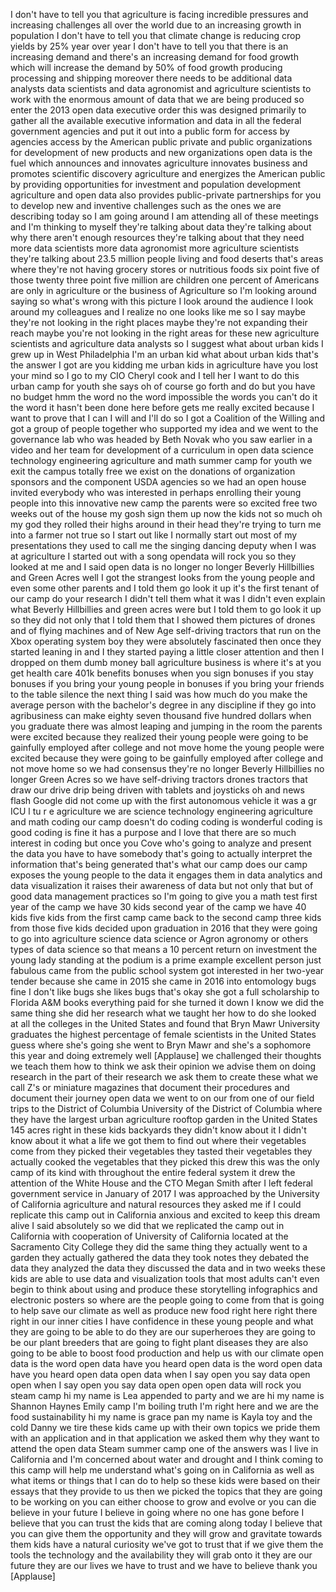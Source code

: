 
I don&#39;t have to tell you that
agriculture is facing incredible
pressures and increasing challenges all
over the world due to an increasing
growth in population I don&#39;t have to
tell you that climate change is reducing
crop yields by 25% year over year I
don&#39;t have to tell you that there is an
increasing demand and there&#39;s an
increasing demand for food growth which
will increase the demand by 50% of food
growth producing processing and shipping
moreover there needs to be additional
data analysts data scientists and data
agronomist and agriculture scientists to
work with the enormous amount of data
that we are being produced so enter the
2013 open data executive order this was
designed primarily to gather all the
available executive information and data
in all the federal government agencies
and put it out into a public form for
access by agencies access by the
American public private and public
organizations for development of new
products and new organizations open data
is the fuel which announces and
innovates agriculture innovates business
and promotes scientific discovery
agriculture and energizes the American
public by providing opportunities for
investment and population development
agriculture and open data also provides
public-private partnerships for you to
develop new and inventive challenges
such as the ones we are describing today
so I am going around I am attending all
of these meetings and I&#39;m thinking to
myself they&#39;re talking about data
they&#39;re talking about why there aren&#39;t
enough resources they&#39;re talking about
that they need more data scientists more
data agronomist more agriculture
scientists they&#39;re talking about 23.5
million people living
and food deserts that&#39;s areas where
they&#39;re not having grocery stores or
nutritious foods six point five of those
twenty three point five million are
children one percent of Americans are
only in agriculture or the business of
Agriculture so I&#39;m looking around saying
so what&#39;s wrong with this picture
I look around the audience I look around
my colleagues and I realize no one looks
like me
so I say maybe they&#39;re not looking in
the right places maybe they&#39;re not
expanding their reach maybe you&#39;re not
looking in the right areas for these new
agriculture scientists and agriculture
data analysts so I suggest what about
urban kids I grew up in West
Philadelphia I&#39;m an urban kid
what about urban kids that&#39;s the answer
I got are you kidding me urban kids in
agriculture have you lost your mind so I
go to my CIO Cheryl cook and I tell her
I want to do this
urban camp for youth she says oh of
course go forth and do but you have no
budget hmm the word no the word
impossible the words you can&#39;t do it the
word it hasn&#39;t been done here before
gets me really excited because I want to
prove that I can I will
and I&#39;ll do so I got a Coalition of the
Willing and got a group of people
together who supported my idea and we
went to the governance lab who was
headed by Beth Novak who you saw earlier
in a video and her team for development
of a curriculum in open data science
technology engineering agriculture and
math summer camp for youth we exit the
campus totally free we exist on the
donations of organization
sponsors and the component USDA agencies
so we had an open house invited
everybody who was interested in perhaps
enrolling their young people into this
innovative new camp the parents were so
excited free two weeks out of the house
my gosh sign them up now the kids not so
much oh my god they rolled their highs
around in their head they&#39;re trying to
turn me into a farmer not true so I
start out like I normally start out most
of my presentations they used to call me
the singing dancing deputy when I was at
agriculture I started out with a song
opendata will rock you so they looked at
me and I said open data is no longer no
longer Beverly Hillbillies and Green
Acres well I got the strangest looks
from the young people and even some
other parents and I told them go look it
up it&#39;s the first tenant of our camp
do your research I didn&#39;t tell them what
it was I didn&#39;t even explain what
Beverly Hillbillies and green acres were
but I told them to go look it up so they
did not only that I told them that I
showed them pictures of drones and of
flying machines and of New Age
self-driving tractors that run on the
Xbox operating system boy they were
absolutely fascinated then once they
started leaning in and I they started
paying a little closer attention and
then I dropped on them dumb money ball
agriculture business is where it&#39;s at
you get health care 401k benefits
bonuses when you sign bonuses if you
stay bonuses if you bring your young
people in bonuses if you bring your
friends to the table silence the next
thing I said was how much do you make
the average person with the bachelor&#39;s
degree in any discipline if they go into
agribusiness can make eighty seven
thousand five hundred dollars when you
graduate there was almost leaping and
jumping in the room the parents were
excited because they realized their
young people were going to be gainfully
employed after college and not move home
the young people were excited because
they were going to be gainfully employed
after college and not move home so we
had consensus they&#39;re no longer Beverly
Hillbillies no longer Green Acres so we
have self-driving tractors drones
tractors that draw our drive drip being
driven with tablets and joysticks oh and
news flash Google did not come up with
the first autonomous vehicle it was a gr
ICU l tu r e agriculture we are science
technology engineering agriculture and
math coding our camp doesn&#39;t do coding
coding is wonderful coding is good
coding is fine it has a purpose and I
love that there are so much interest in
coding but once you Cove
who&#39;s going to analyze and present the
data you have to have somebody that&#39;s
going to actually interpret the
information that&#39;s being generated
that&#39;s what our camp does our camp
exposes the young people to the data it
engages them in data analytics and data
visualization it raises their awareness
of data but not only that but of good
data management practices so I&#39;m going
to give you a math test first year of
the camp we have 30 kids second year of
the camp we have 40 kids five kids from
the first camp came back to the second
camp
three kids from those five kids decided
upon graduation in 2016 that they were
going to go into agriculture science
data science or Agron agronomy or others
types of data science so that means a 10
percent return on investment
the young lady standing at the podium is
a prime example excellent person just
fabulous came from the public school
system got interested in her two-year
tender because she came in 2015 she came
in 2016 into entomology bugs fine I
don&#39;t like bugs she likes bugs that&#39;s
okay she got a full scholarship to
Florida A&amp;M books everything paid for
she turned it down I know we did the
same thing she did her research what we
taught her how to do she looked at all
the colleges in the United States and
found that Bryn Mawr University
graduates the highest percentage of
female scientists in the United States
guess where she&#39;s going she went to Bryn
Mawr and she&#39;s a sophomore this year and
doing extremely well
[Applause]
we challenged their thoughts we teach
them how to think we ask their opinion
we advise them on doing research in the
part of their research we ask them to
create these what we call Z&#39;s or
miniature magazines that document their
procedures and document their journey
open data we went to on our from one of
our field trips to the District of
Columbia University of the District of
Columbia where they have the largest
urban agriculture rooftop garden in the
United States 145 acres right in these
kids backyards they didn&#39;t know about it
I didn&#39;t know about it what a life we
got them to find out where their
vegetables come from they picked their
vegetables they tasted their vegetables
they actually cooked the vegetables that
they picked this drew this was the only
camp of its kind with throughout the
entire federal system it drew the
attention of the White House and the CTO
Megan Smith after I left federal
government service in January of 2017 I
was approached by the University of
California agriculture and natural
resources they asked me if I could
replicate this camp out in California
anxious and excited to keep this dream
alive I said absolutely so we did that
we replicated the camp out in California
with cooperation of University of
California located at the Sacramento
City College they did the same thing
they actually went to a garden they
actually gathered the data they took
notes they debated the data they
analyzed the data they discussed the
data and in two weeks these kids are
able to use data and visualization tools
that most adults can&#39;t even begin to
think about using and produce these
storytelling infographics and electronic
posters so where are the people going to
come from that is going to help save our
climate as well as produce new food
right here right there right in our
inner cities
I have confidence in these young people
and what they are going to be able to do
they are our superheroes they are going
to be our plant breeders that are going
to fight plant diseases they are also
going to be able to boost food
production and help us with our climate
open data is the word open data have you
heard open data is the word open data
have you heard open data open data when
I say open you say data open open when I
say open you say data open open open
data will rock you steam camp hi my name
is Lea appended to party and we are
hi my name is Shannon Haynes Emily camp
I&#39;m boiling truth I&#39;m right here and we
are the food sustainability
hi my name is grace pan my name is Kayla
toy and the cold Danny we tire these
kids came up with their own topics we
pride them with an application and in
that application we asked them why they
want to attend the open data Steam
summer camp one of the answers was I
live in California and I&#39;m concerned
about water and drought and I think
coming to this camp will help me
understand what&#39;s going on in California
as well as what items or things that I
can do to help so these kids were based
on their essays that they provide to us
then we picked the topics that they are
going to be working on you can either
choose to grow and evolve or you can die
believe in your future I believe in
going where no one has gone before I
believe that you can trust the kids that
are coming along today I believe that
you can give them the opportunity and
they will grow and gravitate towards
them kids have a natural curiosity we&#39;ve
got to trust that if we give them the
tools the technology and the
availability they will grab onto it they
are our future
they are our lives we have to trust and
we have to believe thank you
[Applause]

